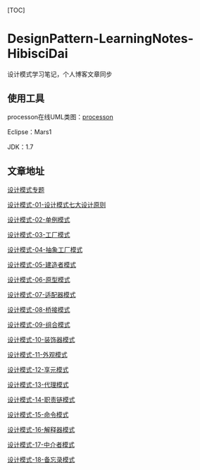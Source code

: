 [TOC]

# DesignPattern-LearningNotes-HibisciDai

设计模式学习笔记，个人博客文章同步

## 使用工具

processon在线UML类图：[processon](https://www.processon.com/i/5b0a404be4b0b0a47abf79c6)

Eclipse：Mars1

JDK：1.7

## 文章地址

[设计模式专题](https://hibiscidai.github.io/categories/%E8%AE%BE%E8%AE%A1%E6%A8%A1%E5%BC%8F/)

[设计模式-01-设计模式七大设计原则](https://hibiscidai.github.io/2018/03/07/设计模式-01-设计模式七大设计原则/)

[设计模式-02-单例模式](https://hibiscidai.github.io/2018/03/14/设计模式-02-单例模式/)

[设计模式-03-工厂模式](https://hibiscidai.github.io/2018/03/21/设计模式-03-工厂模式/)

[设计模式-04-抽象工厂模式](https://hibiscidai.github.io/2018/03/26/设计模式-04-抽象工厂模式/)

[设计模式-05-建造者模式](https://hibiscidai.github.io/2018/03/28/设计模式-05-建造者模式/)

[设计模式-06-原型模式](https://hibiscidai.github.io/2018/04/02/设计模式-06-原型模式/)

[设计模式-07-适配器模式](https://hibiscidai.github.io/2018/04/04/设计模式-07-适配器模式/)

[设计模式-08-桥接模式](https://hibiscidai.github.io/2018/04/09/设计模式-08-桥接模式/)

[设计模式-09-组合模式](https://hibiscidai.github.io/2018/04/16/设计模式-09-组合模式/)

[设计模式-10-装饰器模式](https://hibiscidai.github.io/2018/04/18/设计模式-10-装饰器模式/)

[设计模式-11-外观模式](https://hibiscidai.github.io/2018/04/23/设计模式-11-外观模式/)

[设计模式-12-享元模式](https://hibiscidai.github.io/2018/04/25/设计模式-12-享元模式/)

[设计模式-13-代理模式](https://hibiscidai.github.io/2018/04/28/设计模式-13-代理模式/)

[设计模式-14-职责链模式](https://hibiscidai.github.io/2018/05/09/设计模式-14-职责链模式/)

[设计模式-15-命令模式](https://hibiscidai.github.io/2018/05/14/设计模式-15-命令模式/)

[设计模式-16-解释器模式](https://hibiscidai.github.io/2018/05/16/设计模式-16-解释器模式/)

[设计模式-17-中介者模式](https://hibiscidai.github.io/2018/05/21/设计模式-17-中介者模式/)

[设计模式-18-备忘录模式](https://hibiscidai.github.io/2018/05/23/设计模式-18-备忘录模式/)
